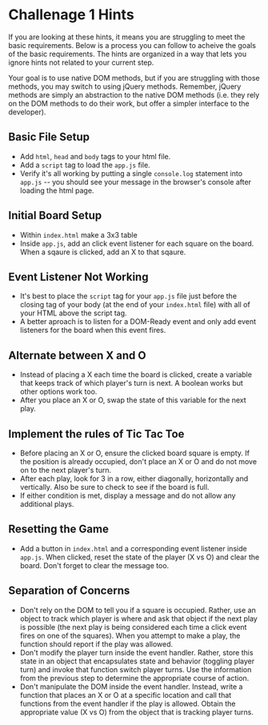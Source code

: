 # Challenage 1 Hints

If you are looking at these hints, it means you are struggling to meet the basic requirements. Below is a process you can follow to acheive the goals of the basic requirements. The hints are organized in a way that lets you ignore hints not related to your current step.

Your goal is to use native DOM methods, but if you are struggling with those methods, you may switch to using jQuery methods. Remember, jQuery methods are simply an abstraction to the native DOM methods (i.e. they rely on the DOM methods to do their work, but offer a simpler interface to the developer).

## Basic File Setup

- Add `html`, `head` and `body` tags to your html file.
- Add a `script` tag to load the `app.js` file. 
- Verify it's all working by putting a single `console.log` statement into `app.js` -- you should see your message in the browser's console after loading the html page.

## Initial Board Setup
- Within `index.html` make a 3x3 table 
- Inside `app.js`, add an click event listener for each square on the board. When a sqaure is clicked, add an X to that sqaure.

## Event Listener Not Working
- It's best to place the `script` tag for your `app.js` file just before the closing tag of your body (at the end of your `index.html` file) with all of your HTML above the script tag. 
- A better aproach is to listen for a DOM-Ready event and only add event listeners for the board when this event fires.

## Alternate between X and O
- Instead of placing a X each time the board is clicked, create a variable that keeps track of which player's turn is next. A boolean works but other options work too.
- After you place an X or O, swap the state of this variable for the next play.

## Implement the rules of Tic Tac Toe
- Before placing an X or O, ensure the clicked board square is empty. If the position is already occupied, don't place an X or O and do not move on to the next player's turn.
- After each play, look for 3 in a row, either diagonally, horizontally and vertically. Also be sure to check to see if the board is full.
- If either condition is met, display a message and do not allow any additional plays.

## Resetting the Game
- Add a button in `index.html` and a corresponding event listener inside `app.js`. When clicked, reset the state of the player (X vs O) and clear the board. Don't forget to clear the message too.

## Separation of Concerns
- Don't rely on the DOM to tell you if a square is occupied. Rather, use an object to track which player is where and ask that object if the next play is possible (the next play is being considered each time a click event fires on one of the squares). When you attempt to make a play, the function should report if the play was allowed.
- Don't modify the player turn inside the event handler. Rather, store this state in an object that encapsulates state and behavior (toggling player turn) and invoke that function switch player turns. Use the information from the previous step to determine the appropriate course of action.
- Don't manipulate the DOM inside the event handler. Instead, write a  function that places an X or O at a specific location and call that functions from the event handler if the play is allowed. Obtain the appropriate value (X vs O) from the object that is tracking player turns.


